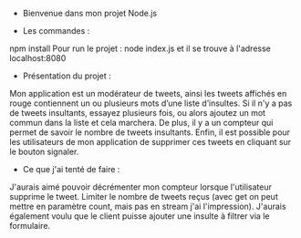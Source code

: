 * Bienvenue dans mon projet Node.js

* Les commandes :

npm install
Pour run le projet : node index.js et il se trouve à l'adresse localhost:8080

* Présentation du projet :

Mon application est un modérateur de tweets, ainsi les tweets affichés en rouge contiennent un ou plusieurs mots d’une liste d’insultes.
Si il n'y a pas de tweets insultants, essayez plusieurs fois, ou alors ajoutez un mot commun dans la liste et cela marchera.
De plus, il y a un compteur qui permet de savoir le nombre de tweets insultants.
Enfin, il est possible pour les utilisateurs de mon application de supprimer ces tweets en cliquant sur le bouton signaler.

* Ce que j'ai tenté de faire :

J'aurais aimé pouvoir décrémenter mon compteur lorsque l'utilisateur supprime le tweet.
Limiter le nombre de tweets reçus (avec get on peut mettre en paramètre count, mais pas en stream j'ai l'impression).
J'aurais également voulu que le client puisse ajouter une insulte à filtrer via le formulaire.
